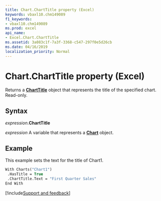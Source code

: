 ```yaml
---
title: Chart.ChartTitle property (Excel)
keywords: vbaxl10.chm149089
f1_keywords:
- vbaxl10.chm149089
ms.prod: excel
api_name:
- Excel.Chart.ChartTitle
ms.assetid: 3a083c1f-7a3f-3368-c547-297f0e5d26cb
ms.date: 04/16/2019
localization_priority: Normal
---
```



# Chart.ChartTitle property (Excel)

Returns a **[ChartTitle](Excel.ChartTitle(object).md)** object that represents the title of the specified chart. Read-only.


## Syntax

_expression_.**ChartTitle**

_expression_ A variable that represents a **[Chart](Excel.Chart(object).md)** object.


## Example

This example sets the text for the title of Chart1.

```vb
With Charts("Chart1") 
 .HasTitle = True 
 .ChartTitle.Text = "First Quarter Sales" 
End With
```




[!include[Support and feedback](~/includes/feedback-boilerplate.md)]
